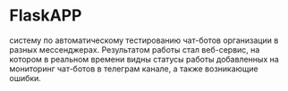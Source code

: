 # FlaskAPP

систему по автоматическому тестированию чат-ботов организации в разных мессенджерах. Результатом работы стал веб-сервис, на котором в реальном времени видны статусы работы добавленных на мониторинг чат-ботов в телеграм канале, а также возникающие ошибки. 
